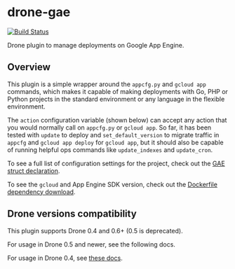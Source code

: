 # drone-gae

[![Build Status](https://travis-ci.org/NYTimes/drone-gae.svg?branch=master)](https://travis-ci.org/NYTimes/drone-gae)

Drone plugin to manage deployments on Google App Engine.

## Overview

This plugin is a simple wrapper around the `appcfg.py` and `gcloud app` commands, which makes it capable of making deployments with Go, PHP or Python projects in the standard environment or any language in the flexible environment.

The `action` configuration variable (shown below) can accept any action that you would normally call on `appcfg.py` or `gcloud app`.
So far, it has been tested with `update` to deploy and `set_default_version` to migrate traffic in `appcfg` and `gcloud app deploy` for `gcloud app`, but it should also be capable of running helpful ops commands like `update_indexes` and `update_cron`.

To see a full list of configuration settings for the project, check out the [GAE struct declaration][struct].

To see the `gcloud` and App Engine SDK version, check out the [Dockerfile dependency download][versions].

[struct]: https://github.com/NYTimes/drone-gae/blob/master/main.go#L18-L83
[versions]: https://github.com/NYTimes/drone-gae/blob/master/Dockerfile#L3-L4

## Drone versions compatibility

This plugin supports Drone 0.4 and 0.6+ (0.5 is deprecated).

For usage in Drone 0.5 and newer, see the following docs.

For usage in Drone 0.4, see [these docs](DOCS-4.md).
